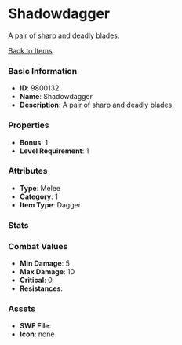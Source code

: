 # Shadowdagger

A pair of sharp and deadly blades.

[Back to Items](../items.md)

### Basic Information

- **ID**: 9800132
- **Name**: Shadowdagger
- **Description**: A pair of sharp and deadly blades.

### Properties

- **Bonus**: 1
- **Level Requirement**: 1

### Attributes

- **Type**: Melee     
- **Category**: 1
- **Item Type**: Dagger

### Stats


### Combat Values

- **Min Damage**: 5
- **Max Damage**: 10
- **Critical**: 0
- **Resistances**: 

### Assets

- **SWF File**: 
- **Icon**: none

